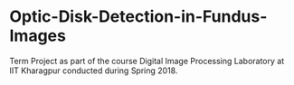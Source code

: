 # Optic-Disk-Detection-in-Fundus-Images
Term Project as part of the course Digital Image Processing Laboratory at IIT Kharagpur conducted during Spring 2018.
